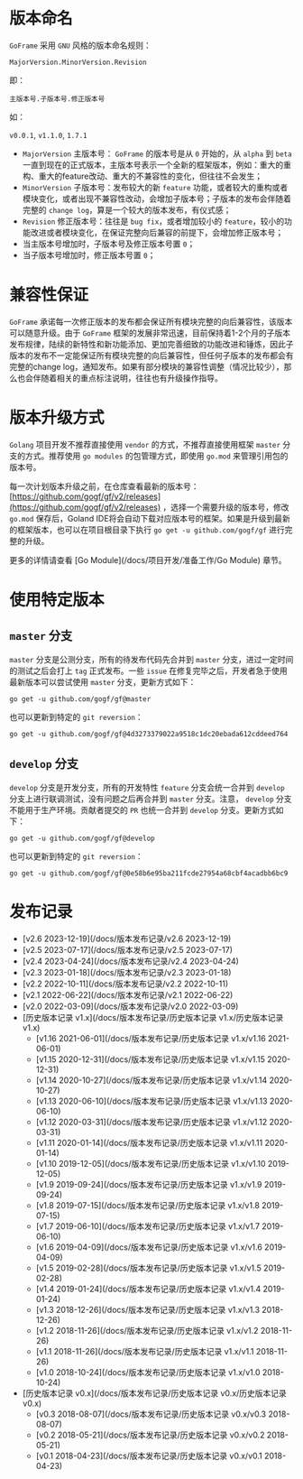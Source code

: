 # 版本命名

`GoFrame` 采用 `GNU` 风格的版本命名规则：

`MajorVersion.MinorVersion.Revision`

即：

`主版本号.子版本号.修正版本号`

如：

`v0.0.1`, `v1.1.0`, `1.7.1`

- `MajorVersion` 主版本号： `GoFrame` 的版本号是从 `0` 开始的，从 `alpha` 到 `beta` 一直到现在的正式版本，主版本号表示一个全新的框架版本，例如：重大的重构、重大的feature改动、重大的不兼容性的变化，但往往不会发生；
- `MinorVersion` 子版本号：发布较大的新 `feature` 功能，或者较大的重构或者模块变化，或者出现不兼容性改动，会增加子版本号；子版本的发布会伴随着完整的 `change log`，算是一个较大的版本发布，有仪式感；
- `Revision` 修正版本号：往往是 `bug fix`，或者增加较小的 `feature`，较小的功能改进或者模块变化，在保证完整向后兼容的前提下，会增加修正版本号；
- 当主版本号增加时，子版本号及修正版本号置 `0`；
- 当子版本号增加时，修正版本号置 `0`；

# 兼容性保证

`GoFrame` 承诺每一次修正版本的发布都会保证所有模块完整的向后兼容性，该版本可以随意升级。由于 `GoFrame` 框架的发展非常迅速，目前保持着1-2个月的子版本发布规律，陆续的新特性和新功能添加、更加完善细致的功能改进和锤炼，因此子版本的发布不一定能保证所有模块完整的向后兼容性，但任何子版本的发布都会有完整的change log，通知发布。如果有部分模块的兼容性调整（情况比较少），那么也会伴随着相关的重点标注说明，往往也有升级操作指导。

# 版本升级方式

`Golang` 项目开发不推荐直接使用 `vendor` 的方式，不推荐直接使用框架 `master` 分支的方式。推荐使用 `go modules` 的包管理方式，即使用 `go.mod` 来管理引用包的版本号。

每一次计划版本升级之前，在仓库查看最新的版本号： [https://github.com/gogf/gf/v2/releases](https://github.com/gogf/gf/v2/releases) ，选择一个需要升级的版本号，修改 `go.mod` 保存后，Goland IDE将会自动下载对应版本号的框架。如果是升级到最新的框架版本，也可以在项目根目录下执行 `go get -u github.com/gogf/gf` 进行完整的升级。

更多的详情请查看 [Go Module](/docs/项目开发/准备工作/Go Module) 章节。

# 使用特定版本

## `master` 分支

`master` 分支是公测分支，所有的待发布代码先合并到 `master` 分支，进过一定时间的测试之后会打上 `tag` 正式发布。一些 `issue` 在修复完毕之后，开发者急于使用最新版本可以尝试使用 `master` 分支，更新方式如下：

```
go get -u github.com/gogf/gf@master
```

也可以更新到特定的 `git reversion`：

```
go get -u github.com/gogf/gf@4d3273379022a9518c1dc20ebada612cddeed764
```

## `develop` 分支

`develop` 分支是开发分支，所有的开发特性 `feature` 分支会统一合并到 `develop` 分支上进行联调测试，没有问题之后再合并到 `master` 分支。注意， `develop` 分支不能用于生产环境。贡献者提交的 `PR` 也统一合并到 `develop` 分支。更新方式如下：

```
go get -u github.com/gogf/gf@develop
```

也可以更新到特定的 `git reversion`：

```
go get -u github.com/gogf/gf@0e58b6e95ba211fcde27954a68cbf4acadbb6bc9
```

# 发布记录

- [v2.6 2023-12-19](/docs/版本发布记录/v2.6 2023-12-19)
- [v2.5 2023-07-17](/docs/版本发布记录/v2.5 2023-07-17)
- [v2.4 2023-04-24](/docs/版本发布记录/v2.4 2023-04-24)
- [v2.3 2023-01-18](/docs/版本发布记录/v2.3 2023-01-18)
- [v2.2 2022-10-11](/docs/版本发布记录/v2.2 2022-10-11)
- [v2.1 2022-06-22](/docs/版本发布记录/v2.1 2022-06-22)
- [v2.0 2022-03-09](/docs/版本发布记录/v2.0 2022-03-09)
- [历史版本记录 v1.x](/docs/版本发布记录/历史版本记录 v1.x/历史版本记录 v1.x)
  - [v1.16 2021-06-01](/docs/版本发布记录/历史版本记录 v1.x/v1.16 2021-06-01)
  - [v1.15 2020-12-31](/docs/版本发布记录/历史版本记录 v1.x/v1.15 2020-12-31)
  - [v1.14 2020-10-27](/docs/版本发布记录/历史版本记录 v1.x/v1.14 2020-10-27)
  - [v1.13 2020-06-10](/docs/版本发布记录/历史版本记录 v1.x/v1.13 2020-06-10)
  - [v1.12 2020-03-31](/docs/版本发布记录/历史版本记录 v1.x/v1.12 2020-03-31)
  - [v1.11 2020-01-14](/docs/版本发布记录/历史版本记录 v1.x/v1.11 2020-01-14)
  - [v1.10 2019-12-05](/docs/版本发布记录/历史版本记录 v1.x/v1.10 2019-12-05)
  - [v1.9 2019-09-24](/docs/版本发布记录/历史版本记录 v1.x/v1.9 2019-09-24)
  - [v1.8 2019-07-15](/docs/版本发布记录/历史版本记录 v1.x/v1.8 2019-07-15)
  - [v1.7 2019-06-10](/docs/版本发布记录/历史版本记录 v1.x/v1.7 2019-06-10)
  - [v1.6 2019-04-09](/docs/版本发布记录/历史版本记录 v1.x/v1.6 2019-04-09)
  - [v1.5 2019-02-28](/docs/版本发布记录/历史版本记录 v1.x/v1.5 2019-02-28)
  - [v1.4 2019-01-24](/docs/版本发布记录/历史版本记录 v1.x/v1.4 2019-01-24)
  - [v1.3 2018-12-26](/docs/版本发布记录/历史版本记录 v1.x/v1.3 2018-12-26)
  - [v1.2 2018-11-26](/docs/版本发布记录/历史版本记录 v1.x/v1.2 2018-11-26)
  - [v1.1 2018-11-26](/docs/版本发布记录/历史版本记录 v1.x/v1.1 2018-11-26)
  - [v1.0 2018-10-24](/docs/版本发布记录/历史版本记录 v1.x/v1.0 2018-10-24)
- [历史版本记录 v0.x](/docs/版本发布记录/历史版本记录 v0.x/历史版本记录 v0.x)
  - [v0.3 2018-08-07](/docs/版本发布记录/历史版本记录 v0.x/v0.3 2018-08-07)
  - [v0.2 2018-05-21](/docs/版本发布记录/历史版本记录 v0.x/v0.2 2018-05-21)
  - [v0.1 2018-04-23](/docs/版本发布记录/历史版本记录 v0.x/v0.1 2018-04-23)
